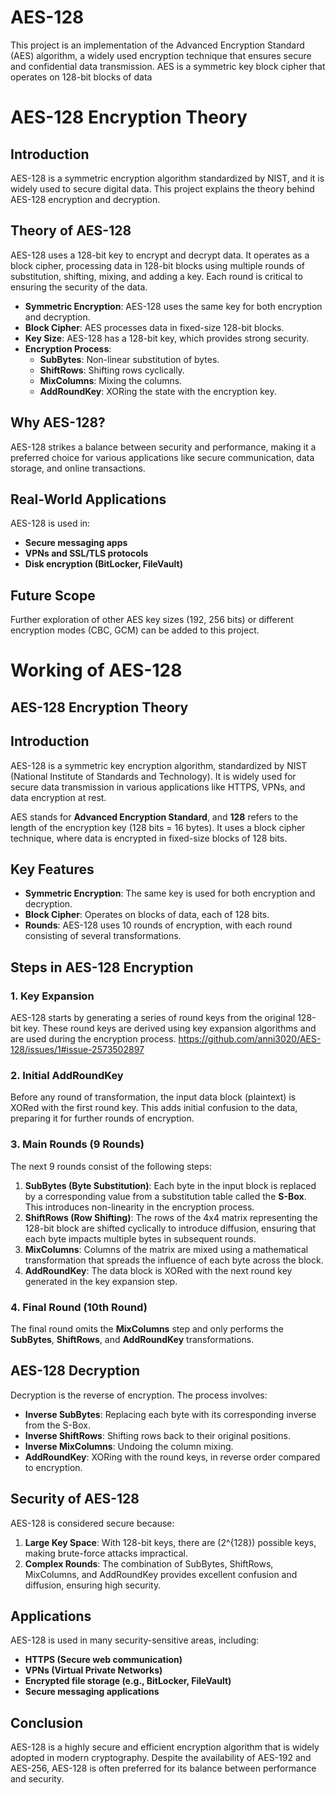 # AES-128
This project is an implementation of the Advanced Encryption Standard (AES) algorithm, a widely used encryption technique that ensures secure and confidential data transmission. AES is a symmetric key block cipher that operates on 128-bit blocks of data
# AES-128 Encryption Theory

## Introduction
AES-128 is a symmetric encryption algorithm standardized by NIST, and it is widely used to secure digital data. This project explains the theory behind AES-128 encryption and decryption.

## Theory of AES-128
AES-128 uses a 128-bit key to encrypt and decrypt data. It operates as a block cipher, processing data in 128-bit blocks using multiple rounds of substitution, shifting, mixing, and adding a key. Each round is critical to ensuring the security of the data.

- **Symmetric Encryption**: AES-128 uses the same key for both encryption and decryption.
- **Block Cipher**: AES processes data in fixed-size 128-bit blocks.
- **Key Size**: AES-128 has a 128-bit key, which provides strong security.
- **Encryption Process**:
  - **SubBytes**: Non-linear substitution of bytes.
  - **ShiftRows**: Shifting rows cyclically.
  - **MixColumns**: Mixing the columns.
  - **AddRoundKey**: XORing the state with the encryption key.

## Why AES-128?
AES-128 strikes a balance between security and performance, making it a preferred choice for various applications like secure communication, data storage, and online transactions.

## Real-World Applications
AES-128 is used in:
- **Secure messaging apps**
- **VPNs and SSL/TLS protocols**
- **Disk encryption (BitLocker, FileVault)**

## Future Scope
Further exploration of other AES key sizes (192, 256 bits) or different encryption modes (CBC, GCM) can be added to this project.
# Working of AES-128
## AES-128 Encryption Theory

## Introduction
AES-128 is a symmetric key encryption algorithm, standardized by NIST (National Institute of Standards and Technology). It is widely used for secure data transmission in various applications like HTTPS, VPNs, and data encryption at rest.

AES stands for **Advanced Encryption Standard**, and **128** refers to the length of the encryption key (128 bits = 16 bytes). It uses a block cipher technique, where data is encrypted in fixed-size blocks of 128 bits.

## Key Features
- **Symmetric Encryption**: The same key is used for both encryption and decryption.
- **Block Cipher**: Operates on blocks of data, each of 128 bits.
- **Rounds**: AES-128 uses 10 rounds of encryption, with each round consisting of several transformations.

## Steps in AES-128 Encryption

### 1. Key Expansion
AES-128 starts by generating a series of round keys from the original 128-bit key. These round keys are derived using key expansion algorithms and are used during the encryption process.
https://github.com/anni3020/AES-128/issues/1#issue-2573502897

### 2. Initial AddRoundKey
Before any round of transformation, the input data block (plaintext) is XORed with the first round key. This adds initial confusion to the data, preparing it for further rounds of encryption.

### 3. Main Rounds (9 Rounds)
The next 9 rounds consist of the following steps:

1. **SubBytes (Byte Substitution)**: Each byte in the input block is replaced by a corresponding value from a substitution table called the **S-Box**. This introduces non-linearity in the encryption process.
2. **ShiftRows (Row Shifting)**: The rows of the 4x4 matrix representing the 128-bit block are shifted cyclically to introduce diffusion, ensuring that each byte impacts multiple bytes in subsequent rounds.
3. **MixColumns**: Columns of the matrix are mixed using a mathematical transformation that spreads the influence of each byte across the block.
4. **AddRoundKey**: The data block is XORed with the next round key generated in the key expansion step.

### 4. Final Round (10th Round)
The final round omits the **MixColumns** step and only performs the **SubBytes**, **ShiftRows**, and **AddRoundKey** transformations.

## AES-128 Decryption
Decryption is the reverse of encryption. The process involves:
- **Inverse SubBytes**: Replacing each byte with its corresponding inverse from the S-Box.
- **Inverse ShiftRows**: Shifting rows back to their original positions.
- **Inverse MixColumns**: Undoing the column mixing.
- **AddRoundKey**: XORing with the round keys, in reverse order compared to encryption.

## Security of AES-128
AES-128 is considered secure because:
1. **Large Key Space**: With 128-bit keys, there are \(2^{128}\) possible keys, making brute-force attacks impractical.
2. **Complex Rounds**: The combination of SubBytes, ShiftRows, MixColumns, and AddRoundKey provides excellent confusion and diffusion, ensuring high security.

## Applications
AES-128 is used in many security-sensitive areas, including:
- **HTTPS (Secure web communication)**
- **VPNs (Virtual Private Networks)**
- **Encrypted file storage (e.g., BitLocker, FileVault)**
- **Secure messaging applications**

## Conclusion
AES-128 is a highly secure and efficient encryption algorithm that is widely adopted in modern cryptography. Despite the availability of AES-192 and AES-256, AES-128 is often preferred for its balance between performance and security.


